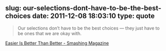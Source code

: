 slug: our-selections-dont-have-to-be-the-best-choices
date: 2011-12-08 18:03:10
type: quote
---

> Our selections don’t have to be the best choices — they just have to be ones that we are okay with.

[Easier Is Better Than Better - Smashing Magazine](http://www.smashingmagazine.com/2011/11/28/easier-is-better-than-better/)
